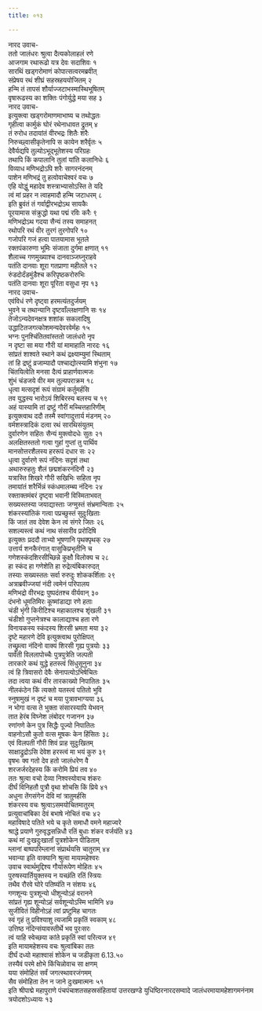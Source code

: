 ```yaml
---
title: ०१३

---
```

नारद उवाच-  
ततो जालंधरः श्रुत्वा दैत्यकोलाहलं रणे  
आजगाम रथारूढो यत्र देवः सदाशिवः १  
सारथिं खड्गरोमाणं कोपात्सत्वरमब्रवीत्  
संप्रेषय रथं शीघ्रं सहस्रहययोजितम् २  
हन्मि तं तापसं शौर्याज्जटाभस्मास्थिभूषितम्  
वृषारूढस्य का शक्तिः पंगोर्युद्धे मया सह ३  
नारद उवाच-  
इत्युक्त्वा खड्गरोमाणमाभाष्य च तथोद्धतः  
गृहीत्वा कार्मुकं घोरं रथेनाधावत द्रुतम् ४  
तं रुरोध तदायांतं वीरभद्रः शितैः शरैः  
निरुच्छ्वासीकृतेनापि स कायेन शरैर्वृतः ५  
देवैर्यद्यपि तुल्योऽभूद्भूतेशस्य परिग्रहः  
तथापि किं कपालानि तुलां यांति कलानिधेः ६  
विव्याध मणिभद्रोऽपि शरैः सागरनंदनम्  
पाशेन मणिभद्रं तु हत्वोवाचेश्वरं वचः ७  
एहि योद्धुं महादेव शस्त्राभ्यासोऽस्ति ते यदि  
त्वं मां प्रहर न त्वाहमादौ हन्मि जटाधरम् ८  
इति ब्रुवंतं तं गर्वाद्वीरभद्रोऽथ सायकैः  
पूरयामास संक्रुद्धो यथा पद्मं रविः करैः ९  
मणिभद्रोऽथ गदया सैन्यं तस्य समाहनत्  
रथोपरि रथं वीर तुरगं तुरगोपरि १०  
गजोपरि गजं हत्वा पातयामास भूतले  
रक्तपंकारुणा भूमिः संजाता दुर्गमा क्षणात् ११  
शैलाच्च गणमुख्याश्च दानवाञ्जघ्नुराहवे  
पतंति दानवाः शूरा गतप्राणा महीतले १२  
रुंडदोर्दंडमुंडैश्च करिपृष्ठकरोरुभिः  
पतंति दानवाः शूरा पूरिता वसुधा नृप १३  
नारद उवाच-  
एवंविधं रणे दृष्ट्वा हरमत्यंतदुर्जयम्  
भुवने च तथान्यानि दृष्टवाँल्लक्षणानि सः १४  
तेजोऽन्यदेवनक्षत्र शशांक सकलादिषु  
उद्धाटितजगत्कोशमन्यदेवरवेर्महः १५  
भग्नः पुनश्चिंतितवांस्ततो जालंधरो नृप  
न दृष्टा सा मया गौरी यां मामाहाति नारदः १६  
सांप्रतं शाश्वते स्थाने कथं द्रक्ष्याम्युमां स्थिताम्  
तां हि द्रष्टुं व्रजाम्यादौ पश्चाद्योत्स्यामि शंभुना १७  
चिंतयित्वेति मनसा दैत्यं प्राहार्णवात्मजः  
शुंभं चंडजये वीर मम तुल्यपराक्रम १८  
धृत्वा मत्सदृशं रूपं संग्रामं कर्तुमर्हसि  
तव युद्धस्य भारोऽयं शिबिरस्य बलस्य च १९  
अहं यास्यामि तां द्रष्टुं गौरीं मच्चित्तहारिणीम्  
इत्युक्त्वाथ ददौ तस्मै स्वांगादुत्तार्य मंडनम् २०  
वर्मशस्त्रादिकं दत्वा रथं सारथिसंयुतम्  
दुर्वारणेन सहितः सैन्यं मुक्त्वोदधेः सुतः २१  
अलक्षितस्ततो गत्वा गुहां गुप्तां तु पार्थिव  
मानसोत्तरशैलस्य हररूपं दधार सः २२  
धृत्वा दुर्वारणे रूपं नंदिनः सदृशं तथा  
अथारुरुहतुः शैलं छद्मशंकरनंदिनौ २३  
यत्रास्ति शिखरे गौरी सखिभिः सहिता नृप  
तमायांतं शरैर्भिन्नं स्कंधमालम्ब्य नंदिनः २४  
रक्ताक्तमंबरं दृष्ट्वा भवानी विस्मिताभवत्  
सख्यस्तस्या जयाद्यास्ताः जग्मुस्तं संभ्रमान्विताः २५  
शंकरस्यांतिकं गत्वा पप्रच्छुस्तं सुदुःखिताः  
किं जातं तव देवेश केन त्वं संगरे जितः २६  
सशल्यस्त्वं कथं नाथ संसारीव प्ररोदिषि  
इत्युक्तः प्रददौ ताभ्यो भूषणानि पृथक्पृथक् २७  
उत्तार्य शनकैरंगात् वासुकिप्रभृतीनि च  
गणेशस्कंदशिरसीच्छिन्ने कुक्षौ विलोक्य च २८  
हा स्कंद हा गणेशेति हा रुद्रेत्यंबिकारुदत्  
तस्याः सख्यस्ततः सर्वा रुरुदुः शोककर्शिताः २९  
अत्राब्रवीज्जयां नंदी त्वमेनं परिपालय  
मणिभद्रो वीरभद्रः पुष्पदंतश्च वीर्यवान् ३०  
दंभनो धूमतिमिरः कूष्मांडाद्या रणे हताः  
चंडी भृंगी किरीटिश्च महाकालश्च शृंखली ३१  
चंडीशो गुप्तनेत्रश्च कालाद्याश्च हता रणे  
विनायकस्य स्कंदस्य शिरसी भ्रमता मया ३२  
दृष्टे महारणे देवि इत्युक्त्वाथ पुरोक्षिपत्  
तच्छ्रुत्वा नंदिनो वाक्यं शिरसी गृह्य पुत्रयोः ३३  
पार्वती विललापोच्चैः पुत्रपुत्रेति जल्पती  
तारकारे कथं युद्धे हतस्त्वं सिंधुसूनुना ३४  
त्वं हि त्रिवासरो देवैः सेनापत्योऽभिषेचितः  
तदा त्वया कथं वीर तारकाख्यो निपातितः ३५  
नीलकंठेन किं त्यक्तो यतस्त्वं पतितो भुवि  
स्नुषामुखं न दृष्टं च मया पुत्रावभाग्यया ३६  
न भोगा वत्स ते भुक्ता संसारस्यापि येभवन्  
तात हेरंब विघ्नेश लंबोदर गजानन ३७  
रणांगणे केन पुत्र सिद्धैः पूज्यो निपातितः  
वाहनोऽसौ कुतो वत्स मूषकः केन हिंसितः ३८  
एवं विलपती गौरी शिवं प्राह सुदुःखितम्  
साक्षाद्रुद्रोऽसि देवेश हरस्त्वं मा भयं कुरु ३९  
वृषभः क्व गतो देव हतो जालंधरेण वै  
शरजर्जरदेहस्य किं करोमि प्रियं तव ४०  
ततः श्रुत्वा वचो देव्या निश्वस्योवाच शंकरः  
दीर्घं विनिहतौ पुत्रौ वृथा शोचसि किं प्रिये ४१  
अधुना तेंगसंगेन देवि मां त्रातुमर्हसि  
शंकरस्य वचः श्रुत्वाऽसमयोचितमातुरम्  
प्रत्युवाचांबिका देवं बभाषे नोचितं वचः ४२  
महाविषादे पतिते भये च कृते समाधौ वमने महाज्वरे  
श्राद्धे प्रयाणे गुरुवृद्धसन्निधौ रतिं बुधाः शंकर वर्जयंति ४३  
कथं मां दुःखदुःखार्तां पुत्रशोकेन पीडिताम्  
म्लानां बाष्पपरिम्लानां संप्रार्थयसि चातुराम् ४४  
भवान्या इति वाक्यानि श्रुत्वा मायामहेश्वरः  
उवाच स्वार्थमुद्दिश्य गौर्यारूपेण मोहितः ४५  
पुरुषस्यार्तियुक्तस्य न यच्छंति रतिं स्त्रियः  
तथैव रौरवे घोरे पतिष्यंति न संशयः ४६  
गणशून्यः पुत्रशून्यो धीशून्योऽहं वरानने  
सांप्रतं गृह्य शून्योऽहं सर्वशून्योऽस्मि भामिनि ४७  
सुजीवितं विहीनोऽहं त्वां प्रष्टुमिह चागतः  
स्वं गृहं तु प्रविश्याशु त्यजामि प्रकृतिं स्वकाम् ४८  
उत्तिष्ठ नंदिन्संयावस्तीर्थे भव पुरःसरः  
त्वं याहि स्वेच्छया कांते प्रकृतिं स्वां परित्यज ४९  
इति मायामहेशस्य वचः श्रुत्वांबिका ततः  
दीर्घं दध्यो महाश्वासं शोकेन च जडीकृता 6.13.५०  
तस्यैवं परमे क्षोभे किंचिन्नोवाच सा क्षणम्  
यया संमोहितं सर्वं जगत्स्थावरजंगमम्  
सैव संमोहिता तेन न जाने दुःखमात्मनः ५१  
इति श्रीपाद्मे महापुराणे पंचपंचाशतसहस्रसंहितायां उत्तरखण्डे युधिष्ठिरनारदसम्वादे जालंधरमायामहेशागमनंनाम त्रयोदशोऽध्यायः १३